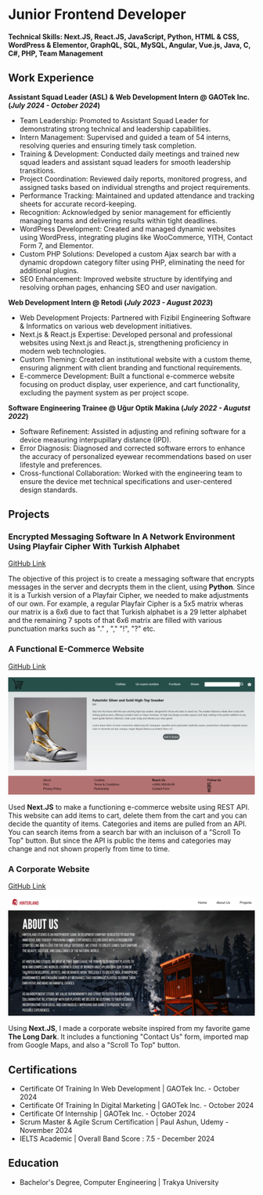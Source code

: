 # Junior Frontend Developer

#### Technical Skills: Next.JS, React.JS, JavaScript, Python, HTML & CSS, WordPress & Elementor, GraphQL, SQL, MySQL, Angular, Vue.js, Java, C, C#, PHP, Team	Management		       

## Work Experience
**Assistant Squad Leader (ASL) & Web Development Intern @ GAOTek Inc. (_July 2024 - October 2024_)**
- Team Leadership: Promoted to Assistant Squad Leader for demonstrating strong technical and leadership capabilities.
- Intern Management: Supervised and guided a team of 54 interns, resolving queries and ensuring timely task completion.
- Training & Development: Conducted daily meetings and trained new squad leaders and assistant squad leaders for smooth leadership transitions.
- Project Coordination: Reviewed daily reports, monitored progress, and assigned tasks based on individual strengths and project requirements.
- Performance Tracking: Maintained and updated attendance and tracking sheets for accurate record-keeping.
- Recognition: Acknowledged by senior management for efficiently managing teams and delivering results within tight deadlines.
- WordPress Development: Created and managed dynamic websites using WordPress, integrating plugins like WooCommerce, YITH, Contact Form 7, and Elementor.
- Custom PHP Solutions: Developed a custom Ajax search bar with a dynamic dropdown category filter using PHP, eliminating the need for additional plugins.
- SEO Enhancement: Improved website structure by identifying and resolving orphan pages, enhancing SEO and user navigation.

**Web Development Intern @ Retodi (_July 2023 - August 2023_)**
- Web Development Projects: Partnered with Fizibil Engineering Software & Informatics on various web development initiatives.
- Next.js & React.js Expertise: Developed personal and professional websites using Next.js and React.js, strengthening proficiency in modern web technologies.
- Custom Theming: Created an institutional website with a custom theme, ensuring alignment with client branding and functional requirements.
- E-commerce Development: Built a functional e-commerce website focusing on product display, user experience, and cart functionality, excluding the payment system as per project scope.

**Software Engineering Trainee @ Uğur Optik Makina (_July 2022 - Augutst 2022_)**
- Software Refinement: Assisted in adjusting and refining software for a device measuring interpupillary distance (IPD).
- Error Diagnosis: Diagnosed and corrected software errors to enhance the accuracy of personalized eyewear recommendations based on user lifestyle and preferences.
- Cross-functional Collaboration: Worked with the engineering team to ensure the device met technical specifications and user-centered design standards.

## Projects
### Encrypted Messaging Software In A Network Environment Using Playfair Cipher With Turkish Alphabet
[GitHub Link](https://github.com/serdestonat/playfair-crypted-text-software)

The objective of this project is to create a messaging software that encrypts messages in the server and decrypts them in the client, using **Python**. Since it is a Turkish version of a Playfair Cipher, we needed to make adjustments of our own. For example, a regular Playfair Cipher is a 5x5 matrix wheras our matrix is a 6x6 due to fact that Turkish alphabet is a 29 letter alphabet and the remaining 7 spots of that 6x6 matrix are filled with various punctuation marks such as "." , "," "!", "?" etc.


### A Functional E-Commerce Website 
[GitHub Link](https://github.com/serdestonat/e-commerce)

![E-Commerce](assets/img/e-commerce.png)

Used **Next.JS** to make a functioning e-commerce website using REST API. This website can add items to cart, delete them from the cart and you can decide the quantity of items. Categories and items are pulled from an API. You can search items from a search bar with an incluison of a "Scroll To Top" button. But since the API is public the items and categories may change and not shown properly from time to time.



### A Corporate Website
[GitHub Link](https://github.com/serdestonat/website-nextjs)

![The Long Dark](assets/img/thelongdark.png)

Using **Next.JS**, I made a corporate website inspired from my favorite game **The Long Dark**. It includes a functioning "Contact Us" form, imported map from Google Maps, and also a "Scroll To Top" button.

## Certifications
- Certificate Of Training In Web Development | GAOTek Inc. - October 2024
- Certificate Of Training In Digital Marketing | GAOTek Inc. - October 2024
- Certificate Of Internship | GAOTek Inc. - October 2024
- Scrum Master & Agile Scrum Certification | Paul Ashun, Udemy - November 2024
- IELTS Academic | Overall Band Score : 7.5 - December 2024

## Education
- Bachelor's Degree, Computer Engineering | Trakya University		
